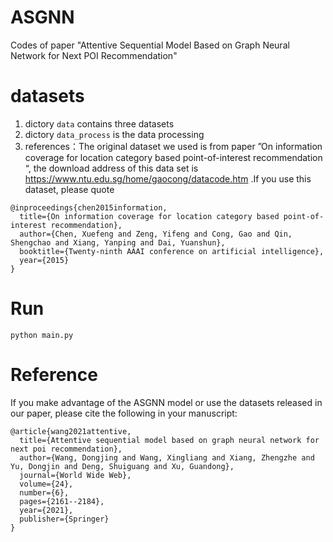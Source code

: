# ASGNN
Codes of paper "Attentive Sequential Model Based on Graph Neural Network for Next POI Recommendation"

# datasets
1. dictory ```data``` contains three datasets
2. dictory ```data_process``` is the data processing
3. references：The original dataset we used is from paper ”On information coverage for location category based point-of-interest recommendation “, the download address of this data set is https://www.ntu.edu.sg/home/gaocong/datacode.htm .If you use this dataset, please quote
```
@inproceedings{chen2015information,
  title={On information coverage for location category based point-of-interest recommendation},
  author={Chen, Xuefeng and Zeng, Yifeng and Cong, Gao and Qin, Shengchao and Xiang, Yanping and Dai, Yuanshun},
  booktitle={Twenty-ninth AAAI conference on artificial intelligence},
  year={2015}
}
```

# Run
```
python main.py
```

# Reference
If you make advantage of the ASGNN model or use the datasets released in our paper, please cite the following in your manuscript:
```
@article{wang2021attentive,
  title={Attentive sequential model based on graph neural network for next poi recommendation},
  author={Wang, Dongjing and Wang, Xingliang and Xiang, Zhengzhe and Yu, Dongjin and Deng, Shuiguang and Xu, Guandong},
  journal={World Wide Web},
  volume={24},
  number={6},
  pages={2161--2184},
  year={2021},
  publisher={Springer}
}
```
